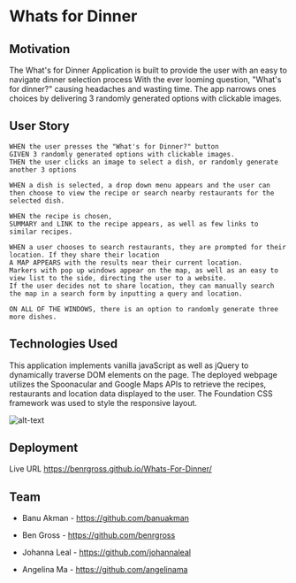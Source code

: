 # Whats for Dinner

## Motivation

The What's for Dinner Application is built to provide the user with an easy to navigate dinner selection process
With the ever looming question, "What's for dinner?" causing headaches and wasting time. The app narrows ones choices by delivering 3 randomly generated options with clickable images.

## User Story

```
WHEN the user presses the "What's for Dinner?" button
GIVEN 3 randomly generated options with clickable images.
THEN the user clicks an image to select a dish, or randomly generate another 3 options

WHEN a dish is selected, a drop down menu appears and the user can then choose to view the recipe or search nearby restaurants for the selected dish.

WHEN the recipe is chosen,
SUMMARY and LINK to the recipe appears, as well as few links to similar recipes.

WHEN a user chooses to search restaurants, they are prompted for their location. If they share their location
A MAP APPEARS with the results near their current location.
Markers with pop up windows appear on the map, as well as an easy to view list to the side, directing the user to a website.
If the user decides not to share location, they can manually search the map in a search form by inputting a query and location.

ON ALL OF THE WINDOWS, there is an option to randomly generate three more dishes.
```

## Technologies Used

This application implements vanilla javaScript as well as jQuery to dynamically traverse DOM elements on the page.
The deployed webpage utilizes the Spoonacular and Google Maps APIs to retrieve the recipes, restaurants and location data displayed to the user.
The Foundation CSS framework was used to style the responsive layout.

![alt-text](images/whats-for-dinner.gif)

## Deployment

Live URL https://benrgross.github.io/Whats-For-Dinner/

## Team

- Banu Akman - https://github.com/banuakman

- Ben Gross - https://github.com/benrgross

- Johanna Leal - https://github.com/johannaleal

- Angelina Ma - https://github.com/angelinama
